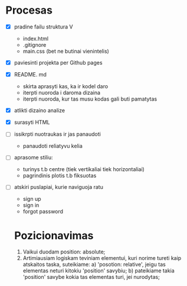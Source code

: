 # Procesas

- [x] pradine failu struktura V
  - index.html
  - .gitignore
  - main.css (bet ne butinai vienintelis)
- [x] paviesinti projekta per Github pages
- [x] README. md
  - skirta aprasyti kas, ka ir kodel daro
  - iterpti nuoroda i daroma dizaina
  - iterpti nuoroda, kur tas musu kodas gali buti pamatytas
- [x] atlikti dizaino analize
- [x] surasyti HTML
- [ ] issikrpti nuotraukas ir jas panaudoti
  - panaudoti reliatyvu kelia
- [ ] aprasome stiliu:
  - turinys t.b centre (tiek vertikaliai tiek horizontaliai)
  - pagrindinis plotis t.b fiksuotas
- [ ] atskiri puslapiai, kurie naviguoja ratu
  - sign up
  - sign in
  - forgot password

  # Pozicionavimas
  1. Vaikui duodam position: absolute;
  2. Artimiausiam logiskam teviniam elementui, kuri norime tureti kaip atskaitos taska, suteikiame: 
  a) 'posotion: relative', jeigu tas elementas neturi kitokiu 'position' savybiu;
  b) pateikiame takia 'position' savybe kokia tas elementas turi, jei nurodytas;



